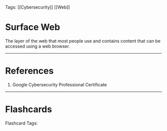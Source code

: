 Tags: [[Cybersecurity]] [[Web]]
# Surface Web

The layer of the web that most people use and contains content that can be accessed using a web browser.

---
# References

1. Google Cybersecurity Professional Certificate

---
# Flashcards

Flashcard Tags: 